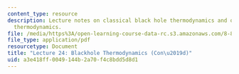 ```yaml
---
content_type: resource
description: Lecture notes on classical black hole thermodynamics and quantum blackhole
  thermodynamics.
file: /media/https%3A/open-learning-course-data-rc.s3.amazonaws.com/8-821-string-theory-fall-2008/a3e418ff0049144b2a70f4c8bdd5d8d1_lecture24.pdf
file_type: application/pdf
resourcetype: Document
title: "Lecture 24: Blackhole Thermodynamics (Con\u2019d)"
uid: a3e418ff-0049-144b-2a70-f4c8bdd5d8d1
---
```

